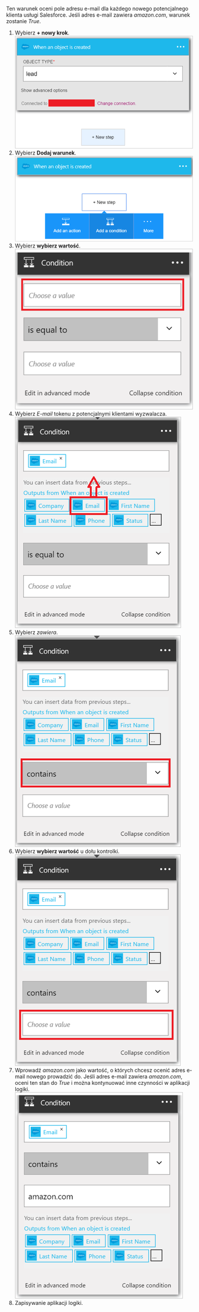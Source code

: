 Ten warunek oceni pole adresu e-mail dla każdego nowego potencjalnego klienta usługi Salesforce. Jeśli adres e-mail zawiera *amazon.com*, warunek zostanie *True*.

1. Wybierz **+ nowy krok**.  
   ![Obraz warunek SalesForce 1](./media/connectors-create-api-salesforce/condition-1.png)   
2. Wybierz **Dodaj warunek**.    
   ![Warunek SalesForce — obraz 2](./media/connectors-create-api-salesforce/condition-2.png)  
3. Wybierz **wybierz wartość**.    
   ![Obraz warunek SalesForce 3](./media/connectors-create-api-salesforce/condition-3.png)  
4. Wybierz *E-mail* tokenu z potencjalnymi klientami wyzwalacza.    
   ![Obraz warunek SalesForce 4](./media/connectors-create-api-salesforce/condition-4.png)  
5. Wybierz *zawiera*.      
   ![Obraz warunek SalesForce 5](./media/connectors-create-api-salesforce/condition-5.png)  
6. Wybierz **wybierz wartość** u dołu kontrolki.     
   ![Obraz warunek SalesForce 6](./media/connectors-create-api-salesforce/condition-6.png)  
7. Wprowadź *amazon.com* jako wartość, o których chcesz ocenić adres e-mail nowego prowadzić do. Jeśli adres e-mail zawiera *amazon.com*, oceni ten stan do *True* i można kontynuować inne czynności w aplikacji logiki.    
   ![Obraz warunek SalesForce 7](./media/connectors-create-api-salesforce/condition-7.png)  
8. Zapisywanie aplikacji logiki.  

